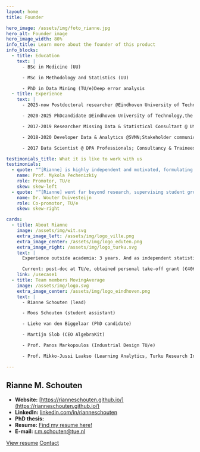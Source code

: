 ```yaml
---
layout: home
title: Founder

hero_image: /assets/img/foto_rianne.jpg
hero_alt: Founder image
hero_image_width: 80%
info_title: Learn more about the founder of this product
info_blocks:
  - title: Education
    text: |
      - BSc in Medicine (UU) 

      - MSc in Methodology and Statistics (UU)

      - PhD in Data Mining (TU/e)Deep error analysis
  - title: Experience
    text: |
      - 2025-now Postdoctoral researcher @Eindhoven University of Technology, the Netherlands

      - 2020-2025 PhDcandidate @Eindhoven University of Technology,the Netherlands

      - 2017-2019 Researcher Missing Data & Statistical Consultant @ Utrecht University, the Netherlands 

      - 2018-2020 Developer Data & Analytics @SVMN;Stakeholder communication & Small team lead 

      - 2017 Data Scientist @ DPA Professionals; Consultancy & Traineeship 

testimonials_title: What it is like to work with us
testimonials:
  - quote: "“[Rianne] is highly independent and motivated, formulating and successfully pushing forward the research questions resolved in her thesis. Rianne has a strong intuition in search for relevant problem formulations; she grounds her research approach in the specifics of the application domains.”"
    name: Prof. Mykola Pechenizkiy
    role: Promotor, TU/e
    skew: skew-left
  - quote: "“[Rianne] went far beyond research, supervising student groups and master thesis projects of individual students, teaching lectures and later coordinating an entire track within a master-level course. Rianne obtained quite a bit of funding in NWO and EWUU alliance calls. These would be normal activities for a faculty-level academic career, but when you're still working on your PhD this is quite a bit ahead of the curve.”"
    name: Dr. Wouter Duivesteijn
    role: Co-promotor, TU/e
    skew: skew-right

cards:
  - title: About Rianne
    image: /assets/img/wit.svg
    extra_image_left: /assets/img/logo_ville.png
    extra_image_center: /assets/img/logo_eduten.png
    extra_image_right: /assets/img/logo_turku.svg
    text: |
      Experience outside academia: 3 years. And as independent statistical consultant. Lots of supervision and teaching, lead successful collaborations (hospitals, public health, educational domain).

      Current: post-doc at TU/e, obtained personal take-off grant (€40K), supervision of 2 PhD candidates, and job searching (academia).Rather than just reporting which answers are wrong, our system uncovers patterns in student mistakes and explains why those errors occur.
    link: /usecase1
  - title: Team members MovingAverage
    image: /assets/img/logo.svg
    extra_image_center: /assets/img/logo_eindhoven.png
    text: |
      - Rianne Schouten (lead) 

      - Moos Schouten (student assistant) 

      - Lieke van den Biggelaar (PhD candidate) 

      - Martijn Slob (CEO AlgebraKit) 

      - Prof. Panos Markopoulos (Industrial Design TU/e) 

      - Prof. Mikko-Jussi Laakso (Learning Analytics, Turku Research Institute for Learning Analytics) 

---
```


## Rianne M. Schouten

- **Website:** [https://rianneschouten.github.io/](https://rianneschouten.github.io/)
- **LinkedIn:** [linkedin.com/in/rianneschouten](https://linkedin.com/in/rianneschouten)
- **PhD thesis:** 
- **Resume:** [Find my resume here!](https://rianneschouten.github.io/pdfs/ResumeRianneSchouten.pdf)
- **E-mail:** [r.m.schouten@tue.nl](mailto:r.m.schouten@tue.nl)

<div class="hero-buttons">
  <a href="https://rianneschouten.github.io/pdfs/ResumeRianneSchouten.pdf" class="hero-btn left">View resume</a>
  <a href="mailto:r.m.schouten@tue.nl" class="hero-btn right">Contact</a>
</div>

